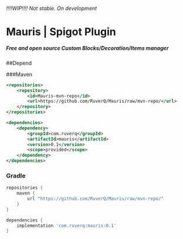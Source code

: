 ###### *!!!!WIP!!!!* Not stable. On development

# Mauris | Spigot Plugin
##### Free and open source Custom Blocks/Decoration/Items manager

##Depend

###Maven
```xml
<repositories>
    <repository>
        <id>Mauris-mvn-repo</id>
        <url>https://github.com/RuverQ/Mauris/raw/mvn-repo/</url>
    </repository>
</repositories>

<dependencies>
    <dependency>
        <groupId>com.ruverq</groupId>
        <artifactId>mauris</artifactId>
        <version>0.1</version>
        <scope>provided</scope>
    </dependency>
</dependencies>
```
### Gradle
```groovy
repositories {
    maven {
        url "https://github.com/RuverQ/Mauris/raw/mvn-repo/"
    }
}

dependencies {
    implementation 'com.ruverq:mauris:0.1'
}

```
